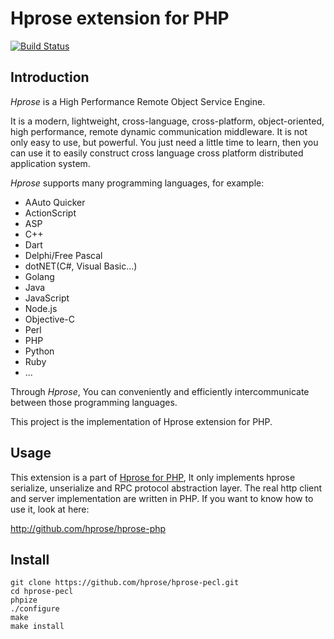 # Hprose extension for PHP

[![Build Status](https://travis-ci.org/hprose/hprose-pecl.svg)](https://travis-ci.org/hprose/hprose-pecl)

## Introduction

*Hprose* is a High Performance Remote Object Service Engine.

It is a modern, lightweight, cross-language, cross-platform, object-oriented, high performance, remote dynamic communication middleware. It is not only easy to use, but powerful. You just need a little time to learn, then you can use it to easily construct cross language cross platform distributed application system.

*Hprose* supports many programming languages, for example:

* AAuto Quicker
* ActionScript
* ASP
* C++
* Dart
* Delphi/Free Pascal
* dotNET(C#, Visual Basic...)
* Golang
* Java
* JavaScript
* Node.js
* Objective-C
* Perl
* PHP
* Python
* Ruby
* ...

Through *Hprose*, You can conveniently and efficiently intercommunicate between those programming languages.

This project is the implementation of Hprose extension for PHP.

## Usage

This extension is a part of [Hprose for PHP](http://github.com/hprose/hprose-php), It only implements hprose serialize, unserialize and RPC protocol abstraction layer. The real http client and server implementation are written in PHP. If you want to know how to use it, look at here:

http://github.com/hprose/hprose-php

## Install

```
git clone https://github.com/hprose/hprose-pecl.git
cd hprose-pecl
phpize
./configure
make
make install
```
